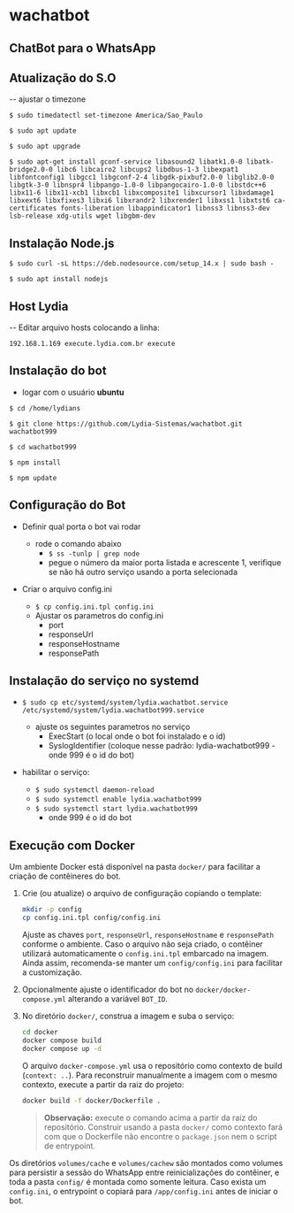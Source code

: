 # wachatbot
## ChatBot para o WhatsApp

## Atualização do S.O

-- ajustar o timezone

`$ sudo timedatectl set-timezone America/Sao_Paulo`

`$ sudo apt update`

`$ sudo apt upgrade`

`$ sudo apt-get install gconf-service libasound2 libatk1.0-0 libatk-bridge2.0-0 libc6 libcairo2 libcups2 libdbus-1-3 libexpat1 libfontconfig1 libgcc1 libgconf-2-4 libgdk-pixbuf2.0-0 libglib2.0-0 libgtk-3-0 libnspr4 libpango-1.0-0 libpangocairo-1.0-0 libstdc++6 libx11-6 libx11-xcb1 libxcb1 libxcomposite1 libxcursor1 libxdamage1 libxext6 libxfixes3 libxi6 libxrandr2 libxrender1 libxss1 libxtst6 ca-certificates fonts-liberation libappindicator1 libnss3 libnss3-dev lsb-release xdg-utils wget libgbm-dev`

## Instalação Node.js

`$ sudo curl -sL https://deb.nodesource.com/setup_14.x | sudo bash -`

`$ sudo apt install nodejs`

## Host Lydia

-- Editar arquivo hosts colocando a linha:

`192.168.1.169 execute.lydia.com.br execute`

## Instalação do bot

* logar com o usuário **ubuntu**

`$ cd /home/lydians`

`$ git clone https://github.com/Lydia-Sistemas/wachatbot.git wachatbot999`

`$ cd wachatbot999`

`$ npm install`

`$ npm update`

## Configuração do Bot

* Definir qual porta o bot vai rodar
    * rode o comando abaixo
        * `$ ss -tunlp | grep node`
        * pegue o número da maior porta listada e acrescente 1, verifique se não há outro serviço usando a porta selecionada

* Criar o arquivo config.ini
    * `$ cp config.ini.tpl config.ini`
    * Ajustar os parametros do config.ini
        * port
        * responseUrl
        * responseHostname
        * responsePath

## Instalação do serviço no systemd

* `$ sudo cp etc/systemd/system/lydia.wachatbot.service /etc/systemd/system/lydia.wachatbot999.service`
    * ajuste os seguintes parametros no serviço
        * ExecStart (o local onde o bot foi instalado e o id)
        * SyslogIdentifier (coloque nesse padrão: lydia-wachatbot999 - onde 999 é o id do bot)

* habilitar o serviço:
    * `$ sudo systemctl daemon-reload`
    * `$ sudo systemctl enable lydia.wachatbot999`
    * `$ sudo systemctl start lydia.wachatbot999`
        * onde 999 é o id do bot

## Execução com Docker

Um ambiente Docker está disponível na pasta `docker/` para facilitar a criação de contêineres do bot.

1. Crie (ou atualize) o arquivo de configuração copiando o template:

    ```bash
    mkdir -p config
    cp config.ini.tpl config/config.ini
    ```

    Ajuste as chaves `port`, `responseUrl`, `responseHostname` e `responsePath` conforme o ambiente.
    Caso o arquivo não seja criado, o contêiner utilizará automaticamente o `config.ini.tpl`
    embarcado na imagem. Ainda assim, recomenda-se manter um `config/config.ini` para
    facilitar a customização.

2. Opcionalmente ajuste o identificador do bot no `docker/docker-compose.yml` alterando a variável `BOT_ID`.

3. No diretório `docker/`, construa a imagem e suba o serviço:

    ```bash
    cd docker
    docker compose build
    docker compose up -d
    ```

    O arquivo `docker-compose.yml` usa o repositório como contexto de build (`context: ..`).
    Para reconstruir manualmente a imagem com o mesmo contexto, execute a partir da raiz do projeto:

    ```bash
    docker build -f docker/Dockerfile .
    ```

    > **Observação:** execute o comando acima a partir da raiz do repositório.
    > Construir usando a pasta `docker/` como contexto fará com que o Dockerfile
    > não encontre o `package.json` nem o script de entrypoint.

Os diretórios `volumes/cache` e `volumes/cachew` são montados como volumes para persistir a sessão do WhatsApp entre reinicializações do contêiner, e toda a pasta `config/` é montada como somente leitura. Caso exista um `config.ini`, o entrypoint o copiará para `/app/config.ini` antes de iniciar o bot.
